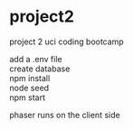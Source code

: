 # project2
project 2 uci coding bootcamp

add a .env file\
create database\
npm install\
node seed\
npm start

phaser runs on the client side
